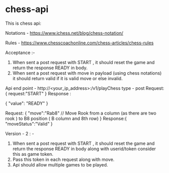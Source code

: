 # chess-api

This is chess api: 

Notations - https://www.ichess.net/blog/chess-notation/

Rules - https://www.chesscoachonline.com/chess-articles/chess-rules 

Acceptance :-
1) When sent a post request with START , it should reset the game and return the response READY in body.
2) When sent a post request with move in payload (using chess notations) it should return valid if it is valid move or else invalid.

Api end point - http://<your_ip_address>:<port>/v1/playChess
type - post 
Request: 
{
	request:"START"
}
Response : 

{
    "value": "READY"
}

Request: 
{
	"move":"Rab8" // Move Rook from a column (as there are two rook ) to B8 position ( B column and 8th row)
}
Response:{
	"moveStatus":"Valid"
}


Version - 2 : -

1) When sent a post request with START , it should reset the game and return the response READY in body along with userid/token
consider this as game token.
2) Pass this token in each request along with move.
3) Api should allow multiple games to be played.
